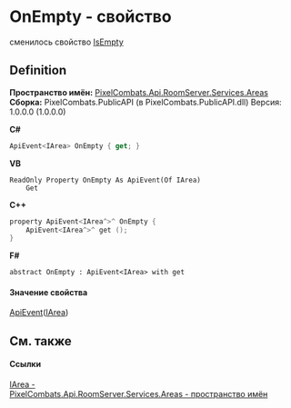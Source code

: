 # OnEmpty - свойство


сменилось свойство <a href="60629d99-7b7f-4bdc-e862-c7f185c87683">IsEmpty</a>



## Definition
**Пространство имён:** <a href="6bc9ef31-50d8-8455-27b7-3bebd79f746b">PixelCombats.Api.RoomServer.Services.Areas</a>  
**Сборка:** PixelCombats.PublicAPI (в PixelCombats.PublicAPI.dll) Версия: 1.0.0.0 (1.0.0.0)

**C#**
``` C#
ApiEvent<IArea> OnEmpty { get; }
```
**VB**
``` VB
ReadOnly Property OnEmpty As ApiEvent(Of IArea)
	Get
```
**C++**
``` C++
property ApiEvent<IArea^>^ OnEmpty {
	ApiEvent<IArea^>^ get ();
}
```
**F#**
``` F#
abstract OnEmpty : ApiEvent<IArea> with get
```



#### Значение свойства
<a href="09cd41c4-e05d-d749-d641-73ffdf39afc5">ApiEvent</a>(<a href="751e2240-cdf8-62a5-f071-0b54a73d2b57">IArea</a>)

## См. также


#### Ссылки
<a href="751e2240-cdf8-62a5-f071-0b54a73d2b57">IArea - </a>  
<a href="6bc9ef31-50d8-8455-27b7-3bebd79f746b">PixelCombats.Api.RoomServer.Services.Areas - пространство имён</a>  
